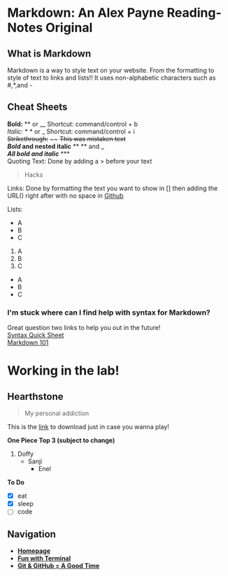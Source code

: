 # **Markdown:** An Alex Payne Reading-Notes Original

## **What is Markdown**
Markdown is a way to style text on your website. From the formatting to style of text to links and lists!! It uses non-alphabetic characters such as #,*,and -

## **Cheat Sheets**
**Bold:**	** or __ Shortcut: command/control + b  
*Italic:*	* * or _ Shortcut: command/control + i  
~~Strikethrough:~~	~~ ~~This was mistaken text~~  
**_Bold_ and nested italic**	** ** and _  
***All bold and italic***	***  
Quoting Text: Done by adding a > before your text
>Hacks   

Links: Done by formatting the text you want to show in [] then adding the URL() right after with no space in [Github](https://github.com/)  

Lists: 
- A
- B
- C

1. A
2. B
3. C

+ A
+ B
+ C

### **I'm stuck where can I find help with syntax for Markdown?**
Great question two links to help you out in the future!  
[Syntax Quick Sheet](https://docs.github.com/en/github/writing-on-github/basic-writing-and-formatting-syntax)  
[Markdown 101](https://guides.github.com/features/mastering-markdown/)

# **Working in the lab!**

## **Hearthstone**
> My personal addiction

This is the [link](https://playhearthstone.com/en-us) to download just in case you wanna play! 

**One Piece Top 3 (subject to change)**
1. Doffy
   -  Sanji
       -  Enel


**To Do**
- [x] eat
- [x] sleep
- [ ] code

## **Navigation**
- [**Homepage**](README.md)  
- [**Fun with Terminal**](Terminal.md)
- [**Git & GitHub = A Good Time**](Git.md)